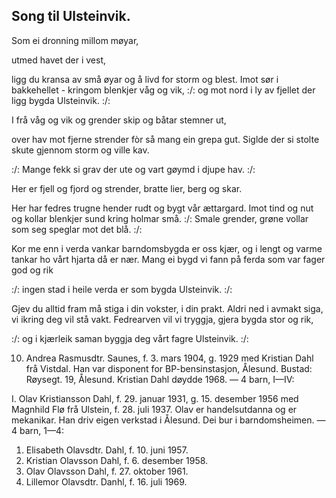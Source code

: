 ## Song til Ulsteinvik.

Som ei dronning millom møyar,

utmed havet der i vest,

ligg du kransa av små øyar
og å livd for storm og blest.
Imot sør i bakkehellet -
kringom blenkjer våg og vik,
:/: og mot nord i ly av fjellet
der ligg bygda Ulsteinvik. :/:

I frå våg og vik og grender
skip og båtar stemner ut,

over hav mot fjerne strender
fòr så mang ein grepa gut.
Siglde der si stolte skute
gjennom storm og ville kav.

:/: Mange fekk si grav der ute
og vart gøymd i djupe hav. :/:

Her er fjell og fjord og strender,
bratte lier, berg og skar.

Her har fedres trugne hender
rudt og bygt vår ættargard.
Imot tind og nut og kollar
blenkjer sund kring holmar små.
:/: Smale grender, grøne vollar
som seg speglar mot det blå. :/:

Kor me enn i verda vankar
barndomsbygda er oss kjær,
og i lengt og varme tankar
ho vårt hjarta då er nær.
Mang ei bygd vi fann på ferda
som var fager god og rik

:/: ingen stad i heile verda
er som bygda Ulsteinvik. :/:

Gjev du alltid fram må stiga
i din vokster, i din prakt.
Aldri ned i avmakt siga,
vi ikring deg vil stå vakt.
Fedrearven vil vi tryggja,
gjera bygda stor og rik,

:/: og i kjærleik saman byggja
deg vårt fagre Ulsteinvik. :/:

10. Andrea Rasmusdtr. Saunes, f. 3. mars 1904, g. 1929 med Kristian Dahl frå Vistdal. Han var disponent for BP-bensinstasjon, Ålesund. Bustad: Røysegt. 19, Ålesund. Kristian Dahl døydde 1968. — 4 barn, I—IV:

I. Olav Kristiansson Dahl, f. 29. januar 1931, g. 15. desember 1956 med Magnhild Flø frå Ulstein, f. 28. juli 1937. Olav er handelsutdanna og er mekanikar. Han driv eigen verkstad i Ålesund. Dei bur i barndomsheimen. — 4 barn, 1—4:
1. Elisabeth Olavsdtr. Dahl, f. 10. juni 1957.
2. Kristian Olavsson Dahl, f. 6. desember 1958.
3. Olav Olavsson Dahl, f. 27. oktober 1961.
4. Lillemor Olavsdtr. Danhl, f. 16. juli 1969.